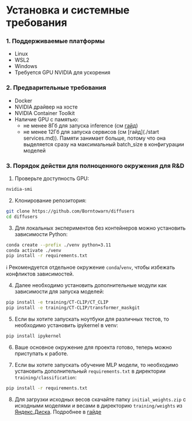 # Установка и системные требования

### 1. Поддерживаемые платформы
- Linux
- WSL2
- Windows
- Требуется GPU NVIDIA для ускорения

### 2. Предварительные требования
- Docker
- NVIDIA драйвер на хосте
- NVIDIA Container Toolkit
- Наличие GPU с памятью:
    - не менее 8Гб для запуска inference (см [гайд](./inference.md))
    - не менее 12Гб для запуска сервисов (см [гайд](./start services.md)). Памяти занимает больше, потому что она выделяется сразу на максимальный batch_size в конфигурации моделей

### 3. Порядок действи для полноценного окружения для R&D

1. Проверьте доступность GPU:
```bash
nvidia-smi
```

2. Клонирование репозитория:
```bash
git clone https://github.com/Borntowarn/diffusers
cd diffusers
```

3. Для локальных экспериментов без контейнеров можно установить зависимости Python:
```bash
conda create --prefix ./venv python=3.11
conda activate ./venv
pip install -r requirements.txt
```

ℹ️ Рекомендуется отдельное окружение `conda`/`venv`, чтобы избежать конфликтов зависимостей.

4. Далее необходимо установить дополнительные модули как зависимости для запуска моделей:
```bash
pip install -e training/CT-CLIP/CT_CLIP
pip install -e training/CT-CLIP/transformer_maskgit
```

5. Если вы хотите запускать ноутбуки для различных тестов, то необходимо установить ipykernel в venv:
```bash
pip install ipykernel
```

6. Ваше основное окружение для проекта готово, теперь можно приступать к работе.

7. Если вы хотите запускать обучение MLP модели, то необходимо установить дополнительный `requirements.txt` в директории `training/classification`:
```bash
pip install -r requirements.txt
```

8. Для загрузки исходных весов скачайте папку `initial_weights.zip` с исходными моделями и весами в директорию `training/weights` из [Яндекс.Диска](https://disk.yandex.ru/d/nq0x0-Ivx93VJw). Подробнее в [гайде](./models.md#3-для-разработки)

